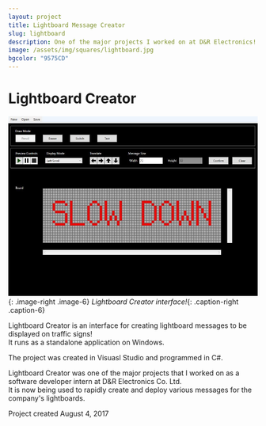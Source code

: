 ```yaml
---
layout: project
title: Lightboard Message Creator
slug: lightboard
description: One of the major projects I worked on at D&R Electronics!
image: /assets/img/squares/lightboard.jpg
bgcolor: "9575CD"
---
```


# Lightboard Creator

![Interface](/assets/img/lightboard1-min.jpg){: .image-right .image-6}
*Lightboard Creator interface!*{: .caption-right .caption-6}

Lightboard Creator is an interface for creating lightboard messages to be displayed on traffic signs!  
It runs as a standalone application on Windows.  

The project was created in Visuasl Studio and programmed in C#.  

Lightboard Creator was one of the major projects that I worked on as a software developer intern at D&amp;R Electronics Co. Ltd.  
It is now being used to rapidly create and deploy various messages for the company's lightboards.  


Project created August 4, 2017
